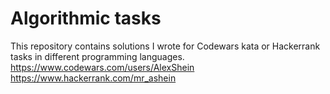 # Algorithmic tasks

This repository contains solutions I wrote for Codewars kata or Hackerrank tasks in different programming languages.
https://www.codewars.com/users/AlexShein
https://www.hackerrank.com/mr_ashein
